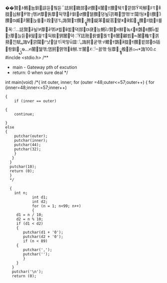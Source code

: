 ��﻿賢ꂘ鷦늅釧誴듣붴듣誌胢覹郧ꢥ臢ꎽ闦ꂄ臢뒉ꗦ꺝郧꾁觧ꆍꗦꎕ胧늽觧ꆵ맦ꞁ맦ꒁ藦뚥藦뒥맦ꂜ釧ꢥ臢뒡臢뎡뇦겱蓦꺥맦ꖁ闧뒁ꇦꖉ臢ꎅ臢ꢕ臧ꂜ闦늕룦ꖍ跧뎅ꗧ誨賢ꂄ臢ꦹ胯龊苯龊苢랥ꇦꂌ釦ꦹ臢ꆍ胧ꖉ룦꾝꣠誌賢ꂠ뇦ꒁ藦ꂠ맦ꒁ뷦ꂌ뷦뎍郧ꢕ裦능鷦ꖹ賢ꂀ觧놐ꃤꆉ鷧ꆉ臢ꮀ뷦ꚑ藦늕듣ꂌ뗦궕ꗦ뒥賧떍闦뎍꣠誌胣뢁볥뚅ꗦꆉ闦龥뷥ꖱ闦龝ꗦ겕蓣낀賦誨ꓦ꺍闧꒕냣뎑ꗦ꾹맣誼꣢誨胢궅맦ꂴ鳤ꆑ鷧ꆥ胧ꆑ臢꾙郧ꢕ铦뢍釧ꦽꧠꪀ闦뒕맦몀胢랡맦ꂌ觧ꖁ闦ꆱ꣢꾨맦뒁藦ꦹ飧꾥ꗢ誨100.c
#inclde <stdio.h>
/**
* main - Gateway pth of excution
* return: 0 when sure deal
*/

int main(void)
/*{
    int outer, inner;
    for (outer =48;outer<=57;outer++)
    {
        for (inner=48;inner<=57;inner++)

    {
        if (inner == outer)

    {
        continue;

    }
    else
    {
        putchar(outer);
        putchar(inner);
        putchar(44);
        putchar(32);
        }
       }
      }
      putchar(10);
      return (0);
      }
      */

      {
        int n;
                int d1;
                int d2;
                for (n = 1; n<99; n++)
                {
         d1 = n / 10;
         d2 = n % 10;
         if (d1 < d2)
         {
            putchar(d1 + '0');
            putchar(d2 + '0');
            if (n < 89)
         {
            putchar(',');
            putchar('');
            }
         }
       }
       putchar('\n');
       return (0);   
      